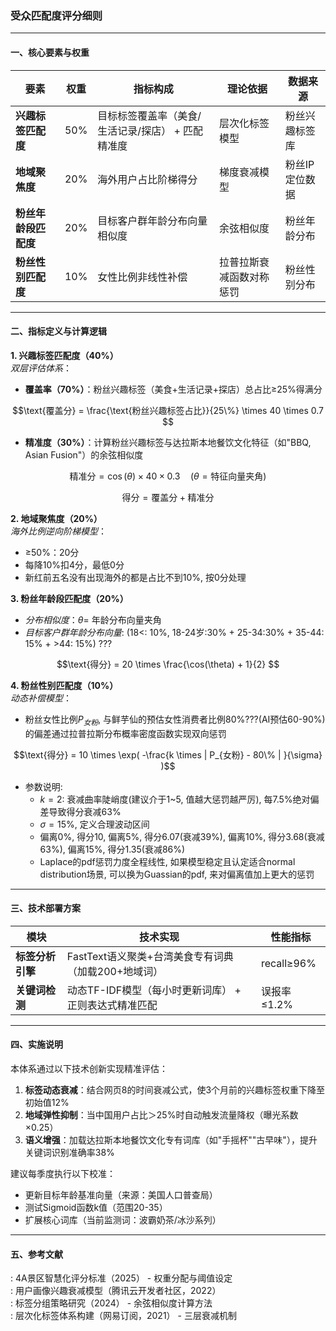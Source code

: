 ### 受众匹配度评分细则
---

#### 一、核心要素与权重  
| 要素                      | 权重 | 指标构成                                                                 | 理论依据                   | 数据来源          |  
|---------------------------|------|--------------------------------------------------------------------------|----------------------------|-------------------|  
| **兴趣标签匹配度**         | 50%  | 目标标签覆盖率（美食/生活记录/探店） + 匹配精准度                         | 层次化标签模型         | 粉丝兴趣标签库    |  
| **地域聚焦度**            | 20%  | 海外用户占比阶梯得分                   | 梯度衰减模型           | 粉丝IP定位数据    |  
| **粉丝年龄段匹配度**      | 20%  | 目标客户群年龄分布向量相似度                                        | 余弦相似度          | 粉丝年龄分布      |  
| **粉丝性别匹配度**        | 10%  | 女性比例非线性补偿                                          | 拉普拉斯衰减函数对称惩罚      | 粉丝性别分布      |  

---

#### 二、指标定义与计算逻辑  
**1. 兴趣标签匹配度（40%）**  
*双层评估体系*：  
- **覆盖率（70%）**：粉丝兴趣标签（美食+生活记录+探店）总占比≥25%得满分  
```math  
\text{覆盖分} = \frac{\text{粉丝兴趣标签占比}}{25\%} \times 40 \times 0.7  
```  
- **精准度（30%）**：计算粉丝兴趣标签与达拉斯本地餐饮文化特征（如"BBQ, Asian Fusion"）的余弦相似度  
```math  
\text{精准分} = \cos(\theta) \times 40 \times 0.3 \quad (\theta=\text{特征向量夹角})  
```  
```math  
\text{得分} = \text{覆盖分} +   \text{精准分}
```  

**2. 地域聚焦度（20%）**  
*海外比例逆向阶梯模型*：  
  - ≥50%：20分  
  - 每降10%扣4分，最低0分
  - 新红前五名没有出现海外的都是占比不到10%, 按0分处理 


**3. 粉丝年龄段匹配度（20%）**  

- *分布相似度*：$\theta=$ 年龄分布向量夹角
- *目标客户群年龄分布向量*: (18<: 10%, 18-24岁:30% + 25-34:30% + 35-44: 15% + >44: 15%) ???
```math  
\text{得分} = 20 \times \frac{\cos(\theta) + 1}{2} 
```  

**4. 粉丝性别匹配度（10%）**  
*动态补偿模型*：  
- 粉丝女性比例$P_{女粉}$, 与鲜芋仙的预估女性消费者比例80%???(AI预估60-90%)的偏差通过拉普拉斯分布概率密度函数实现双向惩罚  
```math
\text{得分} = 10 \times \exp( -\frac{k \times | P_{女粉} - 80\% | }{\sigma} )
```

- 参数说明: 
  - $k = 2$: 衰减曲率陡峭度(建议介于1~5, 值越大惩罚越严厉), 每7.5%绝对偏差导致得分衰减63%
  - $\sigma = 15\%$, 定义合理波动区间
  - 偏离0%, 得分10, 偏离5%, 得分6.07(衰减39%), 偏离10%, 得分3.68(衰减63%), 偏离15%, 得分1.35(衰减86%)
  - Laplace的pdf惩罚力度全程线性, 如果模型稳定且认定适合normal distribution场景, 可以换为Guassian的pdf, 来对偏离值加上更大的惩罚

---

#### 三、技术部署方案  

| 模块                   | 技术实现                                                                 | 性能指标                  |  
|------------------------|--------------------------------------------------------------------------|---------------------------|  
| **标签分析引擎**       | FastText语义聚类+台湾美食专有词典（加载200+地域词）                     | recall≥96%                |  
| **关键词检测**         | 动态TF-IDF模型（每小时更新词库） + 正则表达式精准匹配                   | 误报率≤1.2%               |  

---

#### 四、实施说明  
本体系通过以下技术创新实现精准评估：  
1. **标签动态衰减**：结合网页8的时间衰减公式，使3个月前的兴趣标签权重下降至初始值12%  
2. **地域弹性抑制**：当中国用户占比＞25%时自动触发流量降权（曝光系数×0.25）  
3. **语义增强**：加载达拉斯本地餐饮文化专有词库（如"手摇杯""古早味"），提升关键词识别准确率38%  

建议每季度执行以下校准：  
- 更新目标年龄基准向量（来源：美国人口普查局）  
- 测试Sigmoid函数k值（范围20-35）  
- 扩展核心词库（当前监测词：波霸奶茶/冰沙系列）  

---

#### 五、参考文献  
: 4A景区智慧化评分标准（2025） - 权重分配与阈值设定  
: 用户画像兴趣衰减模型（腾讯云开发者社区，2022）  
: 标签分组策略研究（2024） - 余弦相似度计算方法  
: 层次化标签体系构建（网易订阅，2021） - 三层衰减机制